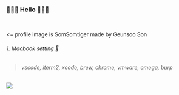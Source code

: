 ### 🌱🌱🌱 Hello 🌱🌱🌱 
<br/>

<= profile image is SomSomtiger made by Geunsoo Son

###### 1. Macbook setting 🌱
> ###### vscode, iterm2, xcode, brew, chrome, vmware, omega, burp

<a href="https://github.com/devxb/gitanimals">
  <img src="https://render.gitanimals.org/farms/soovwv"/>
</a>

  
<!---
soovwv/soovwv is a ✨ special ✨ repository because its `README.md` (this file) appears on your GitHub profile.
You can click the Preview link to take a look at your changes.
--->
